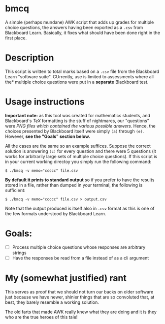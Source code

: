 # bmcq

A simple (perhaps mundane) AWK script that adds up grades for multiple choice questions,
the answers having been exported as a `.csv` from Blackboard Learn.  Basically, it fixes
what should have been done right in the first place.

# Description

This script is written to total marks based on a `.csv` file from the Blackboard
Learn "software suite". CUrrently, use is limited to assessments where all the*
multiple choice questions were put in a **separate** Blackboard test.

# Usage instructions

**Important note:** as this tool was created for mathematics students, and Blackboard's
*TeX* formatting is the stuff of nightmares, our "questions" were *PNG files which*
*contained the various possible answers.*  Hence, the choices presented by Blackboard
itself were simply `(a)` through `(e)`.  However, **see the "Goals" section below.**

All the cases are the same so an example suffices.  Suppose the correct solution
is answering `(c)` for every question and there were 5 questions (it works for
arbitrarily large sets of multiple choice questions).  If this script is in
your current working directoy you simply run the following command:
```
$ ./bmcq -v memo="ccccc" file.csv
```
__By default it prints to standard output__ so if you prefer to have the results
stored in a file, rather than dumped in your terminal, the following is sufficient:
```
$ ./bmcq -v memo="ccccc" file.csv > output.csv
```
Note that the output produced is itself also in `.csv` format as this is one of the few
formats understood by Blackboard Learn.

# Goals:

- [ ] Process multiple choice questions whose responses are arbitrary strings
- [ ] Have the responses be read from a file instead of as a cli argument

# My (somewhat justified) rant

This serves as proof that we should not turn our backs on older software just
because we have newer, shinier things that are so convoluted that, at best,
they barely resemble a working solution.

The old farts that made AWK really knew what they are doing and it is they who
are the true heroes of this tale!
